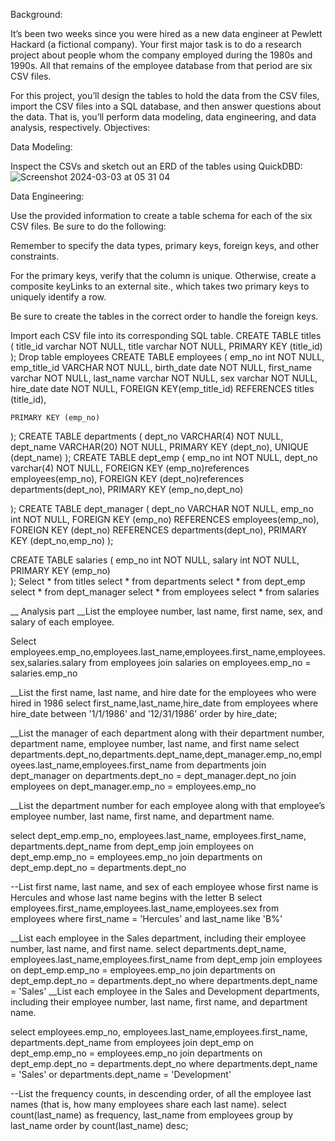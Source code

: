Background:

It’s been two weeks since you were hired as a new data engineer at Pewlett Hackard (a fictional company). Your first major task is to do a research project about people whom the company employed during the 1980s and 1990s. All that remains of the employee database from that period are six CSV files.

For this project, you’ll design the tables to hold the data from the CSV files, import the CSV files into a SQL database, and then answer questions about the data. That is, you’ll perform data modeling, data engineering, and data analysis, respectively.
Objectives:

Data Modeling:

Inspect the CSVs and sketch out an ERD of the tables using QuickDBD: 
![Screenshot 2024-03-03 at 05 31 04](https://github.com/Aliyu1210/sql-challenge/assets/79320352/2fd38bd3-b143-45f9-8f6b-2b2f6e1c6562)

Data Engineering:

Use the provided information to create a table schema for each of the six CSV files. Be sure to do the following:

Remember to specify the data types, primary keys, foreign keys, and other constraints.

For the primary keys, verify that the column is unique. Otherwise, create a composite keyLinks to an external site., which takes two primary keys to uniquely identify a row.

Be sure to create the tables in the correct order to handle the foreign keys.

Import each CSV file into its corresponding SQL table.
CREATE TABLE titles (
    title_id varchar   NOT NULL,
    title varchar   NOT NULL,
    PRIMARY KEY (title_id)
);
Drop table employees
CREATE TABLE employees (
    emp_no int   NOT NULL,
    emp_title_id VARCHAR   NOT NULL,
    birth_date date   NOT NULL,
    first_name varchar  NOT NULL,
    last_name varchar   NOT NULL,
    sex varchar   NOT NULL,
    hire_date date   NOT NULL,
    FOREIGN KEY(emp_title_id) REFERENCES titles (title_id),
	
    PRIMARY KEY (emp_no)
);
CREATE TABLE departments (
    dept_no VARCHAR(4)  NOT NULL,
    dept_name VARCHAR(20)   NOT NULL,
	PRIMARY KEY (dept_no),
	UNIQUE (dept_name)
);
CREATE TABLE dept_emp (
    emp_no int   NOT NULL,
    dept_no varchar(4)  NOT NULL,
	FOREIGN KEY (emp_no)references employees(emp_no),
	FOREIGN KEY (dept_no)references departments(dept_no),
	PRIMARY KEY (emp_no,dept_no)
      
     
);
CREATE TABLE dept_manager (
        dept_no VARCHAR NOT NULL,
        emp_no int  NOT NULL,
	    FOREIGN KEY (emp_no) REFERENCES employees(emp_no),
        FOREIGN KEY (dept_no) REFERENCES departments(dept_no),
	    PRIMARY KEY (dept_no,emp_no)
    );



CREATE TABLE salaries (
    emp_no int   NOT NULL,
    salary int   NOT NULL,
     PRIMARY KEY (emp_no)     
);
Select * from titles
select * from departments
select * from dept_emp
select * from dept_manager
select * from employees
select * from salaries

__  Analysis part
__List the employee number, last name, first name, sex, and salary of each employee.

Select employees.emp_no,employees.last_name,employees.first_name,employees.sex,salaries.salary
from employees
join salaries
on employees.emp_no = salaries.emp_no

__List the first name, last name, and hire date for the employees who were hired in 1986
select first_name,last_name,hire_date
from employees
where hire_date between '1/1/1986' and '12/31/1986'
order by hire_date;

__List the manager of each department along with their department number, department name, employee number, last name, and first name
select departments.dept_no,departments.dept_name,dept_manager.emp_no,employees.last_name,employees.first_name
from departments
join dept_manager
on departments.dept_no = dept_manager.dept_no
join employees
on dept_manager.emp_no = employees.emp_no

__List the department number for each employee along with that employee’s employee number, last name, first name, and department name.

select dept_emp.emp_no, employees.last_name, employees.first_name, departments.dept_name
from dept_emp
join employees
on dept_emp.emp_no = employees.emp_no
join departments
on dept_emp.dept_no = departments.dept_no

--List first name, last name, and sex of each employee whose first name is Hercules and whose last name begins with the letter B
select employees.first_name,employees.last_name,employees.sex
from employees
where first_name = 'Hercules'
and last_name like 'B%'

__List each employee in the Sales department, including their employee number, last name, and first name.
select departments.dept_name, employees.last_name,employees.first_name
from dept_emp
join employees
on dept_emp.emp_no = employees.emp_no
join departments
on dept_emp.dept_no = departments.dept_no
where departments.dept_name = 'Sales'
__List each employee in the Sales and Development departments, including their employee number, last name, first name, and department name.

select employees.emp_no, employees.last_name,employees.first_name, departments.dept_name
from employees
join dept_emp 
on dept_emp.emp_no = employees.emp_no
join departments
on dept_emp.dept_no = departments.dept_no
where departments.dept_name = 'Sales'
or departments.dept_name = 'Development'

--List the frequency counts, in descending order, of all the employee last names (that is, how many employees share each last name).
select count(last_name) as frequency, last_name
from employees
group by last_name
order by count(last_name) desc;


